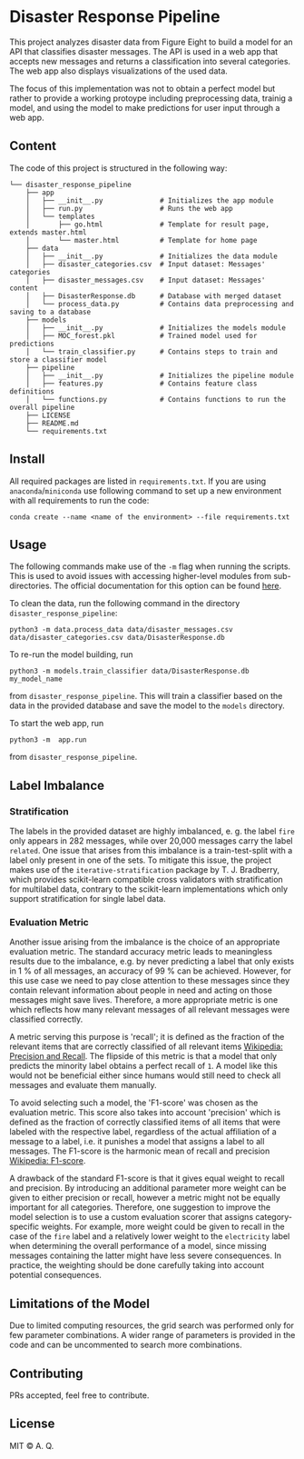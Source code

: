 # Disaster Response Pipeline

This project analyzes disaster data from Figure Eight to build a model for an API that classifies disaster messages. The API is used in a web app that accepts new messages and returns a classification into several categories. The web app also displays visualizations of the used data.

The focus of this implementation was not to obtain a perfect model but rather to provide a working protoype including preprocessing data, trainig a model, and using the model to make predictions for user input through a web app. 

## Content
The code of this project is structured in the following way: 
```
└── disaster_response_pipeline
    ├── app                            
    │   ├── __init__.py              # Initializes the app module
    │   ├── run.py                   # Runs the web app
    │   └── templates                
    │       ├── go.html              # Template for result page, extends master.html
    │       └── master.html          # Template for home page
    ├── data
    │   ├── __init__.py              # Initializes the data module
    │   ├── disaster_categories.csv  # Input dataset: Messages' categories 
    │   ├── disaster_messages.csv    # Input dataset: Messages' content 
    │   ├── DisasterResponse.db      # Database with merged dataset
    │   └── process_data.py          # Contains data preprocessing and saving to a database
    ├── models
    │   ├── __init__.py              # Initializes the models module
    │   ├── MOC_forest.pkl           # Trained model used for predictions
    │   └── train_classifier.py      # Contains steps to train and store a classifier model
    ├── pipeline
    │   ├── __init__.py              # Initializes the pipeline module
    │   ├── features.py              # Contains feature class definitions
    │   └── functions.py             # Contains functions to run the overall pipeline
    ├── LICENSE
    ├── README.md 
    └── requirements.txt 
```
    
## Install
All required packages are listed in `requirements.txt`. If you are using `anaconda`/`miniconda` use following command to set up a new environment 
with all requirements to run the code:
```
conda create --name <name of the environment> --file requirements.txt
```

## Usage
The following commands make use of the `-m` flag when running the scripts. This is used to avoid issues with accessing higher-level modules from sub-directories. The official documentation for this option can be found [here](https://docs.python.org/3/using/cmdline.html).

To clean the data, run the following command in the directory `disaster_response_pipeline`:
```
python3 -m data.process_data data/disaster_messages.csv data/disaster_categories.csv data/DisasterResponse.db
```

To re-run the model building, run
```
python3 -m models.train_classifier data/DisasterResponse.db my_model_name
```
from `disaster_response_pipeline`. This will train a classifier based on the data in the provided database and save the model to the `models` directory.

To start the web app, run
```
python3 -m  app.run
```
from `disaster_response_pipeline`.

## Label Imbalance
### Stratification
The labels in the provided dataset are highly imbalanced, e. g. the label `fire` only appears in 282 messages, while over 20,000 messages carry the 
label `related`. One issue that arises from this imbalance is a train-test-split with a label only present in one of the sets. To mitigate this 
issue, the project makes use of the `iterative-stratification` package by T. J. Bradberry, which provides scikit-learn compatible cross validators with stratification for multilabel data, contrary to the scikit-learn implementations which only support stratification for single label data. 

### Evaluation Metric
Another issue arising from the imbalance is the choice of an appropriate evaluation metric. The standard accuracy metric leads to meaningless results due to 
the imbalance, e.g. by never predicting a label that only exists in 1 % of all messages, an accuracy of 99 % can be achieved. However, for this use case we need to pay close attention to these messages since they contain relevant information about people in need and acting on those messages might save lives. Therefore, a more appropriate metric is one which reflects how many relevant messages of all relevant messages were classified correctly. 

A metric serving this purpose is 'recall'; it is defined as the fraction of the relevant items that are correctly classified of all relevant items [Wikipedia: Precision and Recall](https://en.wikipedia.org/wiki/Precision_and_recall). The flipside of this metric is that a model that only predicts the minority label obtains a perfect recall of `1`. A model like this would not be beneficial either since humans would still need to check all messages and evaluate them manually. 

To avoid selecting such a model, the 'F1-score' was chosen as the evaluation metric. This score also takes into account 'precision' which is defined as the fraction of correctly classified items of all items that were labeled with the respective label, regardless of the actual affiliation of a message to a label, i.e. it punishes a model that assigns a label to all messages. The F1-score is the harmonic mean of recall and precision [Wikipedia: F1-score](https://en.wikipedia.org/wiki/F1_score). 

A drawback of the standard F1-score is that it gives equal weight to recall and precision. By introducing an additional parameter more weight can be given to either precision or recall, however a metric might not be equally important for all categories. Therefore, one suggestion to improve the model selection is to use a custom evaluation scorer that assigns category-specific weights. For example, more weight could be given to recall in the case of the `fire` label and a relatively lower weight to the `electricity` label when determining the overall performance of a model, since missing messages containing the latter might have less severe consequences. In practice, the weighting should be done carefully taking into account potential consequences.

## Limitations of the Model
Due to limited computing resources, the grid search was performed only for few parameter combinations. A wider range of parameters is provided in the code
and can be uncommented to search more combinations.

## Contributing
PRs accepted, feel free to contribute.

## License
MIT © A. Q.